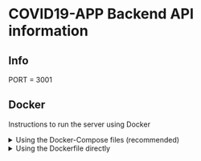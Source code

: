 # COVID19-APP Backend API information

## Info 

  PORT = 3001

## Docker

Instructions to run the server using Docker
<details>
  <summary>Using the Docker-Compose files (recommended)</summary>
  In this section, you will find the commands for using the Docker-compose files.

  Building the image: (make sure to build when switching from prod to dev)
  Development image
  ```
  docker-compose -f docker-compose.yml -f docker-compose.dev.yml up -d --build
  ```
  Production image
  ```
  docker-compose -f docker-compose.yml -f docker-compose.prod.yml up -d --build
  ```
  

  Take down the container:
  ```
  docker-compose down -v
  ```

</details>
<details>
  <summary> Using the Dockerfile directly </summary>
  In this section, you will find commands for the Dockerfile.

  Building the image:
  ```
  docker build -t backend-image .
  ```

  Running a container from image:
  First run
  ```
  docker run -v /app/node_modules -v $(pwd):/app -p 3001:3001 -d --name backend-app backend-image
  ```
  Subsequent runs
  ```
  docker run -v /app/node_modules -v $(pwd):/app:ro -p 3001:3001 -d --name backend-app backend-image
  ```

  Killing the container:
  ```
  docker rm backend-app -f
  ```
  Killing the container and prune (`docker volume prune`) associated volumes:
  ```
  docker rm backend-app -fv
  ```


  Accessing the container's terminal:
  ```
  docker exec -it backend-app /bin/sh 
  ```

  Accessing the container's logs:
  ```
  docker logs backend-app
  ```
</details>